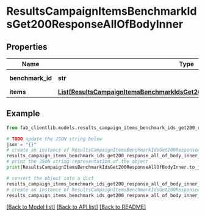 # ResultsCampaignItemsBenchmarkIdsGet200ResponseAllOfBodyInner


## Properties

Name | Type | Description | Notes
------------ | ------------- | ------------- | -------------
**benchmark_id** | **str** | ID of benchmark. | [optional] 
**items** | [**List[ResultsCampaignItemsBenchmarkIdsGet200ResponseAllOfBodyInnerItemsInner]**](ResultsCampaignItemsBenchmarkIdsGet200ResponseAllOfBodyInnerItemsInner.md) |  | [optional] 

## Example

```python
from fab_clientlib.models.results_campaign_items_benchmark_ids_get200_response_all_of_body_inner import ResultsCampaignItemsBenchmarkIdsGet200ResponseAllOfBodyInner

# TODO update the JSON string below
json = "{}"
# create an instance of ResultsCampaignItemsBenchmarkIdsGet200ResponseAllOfBodyInner from a JSON string
results_campaign_items_benchmark_ids_get200_response_all_of_body_inner_instance = ResultsCampaignItemsBenchmarkIdsGet200ResponseAllOfBodyInner.from_json(json)
# print the JSON string representation of the object
print(ResultsCampaignItemsBenchmarkIdsGet200ResponseAllOfBodyInner.to_json())

# convert the object into a dict
results_campaign_items_benchmark_ids_get200_response_all_of_body_inner_dict = results_campaign_items_benchmark_ids_get200_response_all_of_body_inner_instance.to_dict()
# create an instance of ResultsCampaignItemsBenchmarkIdsGet200ResponseAllOfBodyInner from a dict
results_campaign_items_benchmark_ids_get200_response_all_of_body_inner_from_dict = ResultsCampaignItemsBenchmarkIdsGet200ResponseAllOfBodyInner.from_dict(results_campaign_items_benchmark_ids_get200_response_all_of_body_inner_dict)
```
[[Back to Model list]](../README.md#documentation-for-models) [[Back to API list]](../README.md#documentation-for-api-endpoints) [[Back to README]](../README.md)


